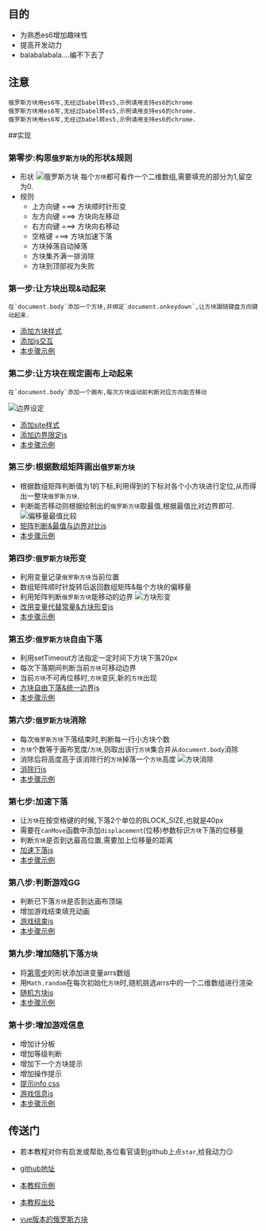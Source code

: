 ## 目的
* 为熟悉es6增加趣味性
* 提高开发动力
* balabalabala....编不下去了

## 注意
    俄罗斯方块用es6写,无经过babel转es5,示例请用支持es6的chrome
    俄罗斯方块用es6写,无经过babel转es5,示例请用支持es6的chrome.
    俄罗斯方块用es6写,无经过babel转es5,示例请用支持es6的chrome.
    
##实现

### 第零步:构思`俄罗斯方块`的形状&规则
* 形状
![俄罗斯方块][1]
每个`方块`都可看作一个二维数组,需要填充的部分为1,留空为0.
* 规则
    * 上方向键 ===> 方块顺时针形变
    * 左方向键 ===> 方块向左移动
    * 右方向键 ===> 方块向右移动
    * 空格键 ===> 方块加速下落
    * 方块掉落自动掉落
    * 方块集齐满一排消除
    * 方块到顶部视为失败

### 第一步:让方块出现&动起来
    在`document.body`添加一个方块,并绑定`document.onkeydown`,让方块跟随键盘方向键动起来.
* [添加方块样式][2]
* [添加js交互][3]
* [本步骤示例][4]

### 第二步:让方块在规定画布上动起来
    在`document.body`添加一个画布,每次方块运动前判断对应方向能否移动
![边界设定][5]
* [添加site样式][6]
* [添加边界限定js][7]
* [本步骤示例][8]

### 第三步:根据数组矩阵画出`俄罗斯方块`
* 根据数组矩阵判断值为1的下标,利用得到的下标对各个小方块进行定位,从而得出一整块`俄罗斯方块`.
* 判断能否移动则根据绘制出的`俄罗斯方块`取最值,根据最值比对边界即可.
![偏移量最值比较][9]
* [矩阵判断&最值与边界对比js][10]
* [本步骤示例][11]

### 第四步:`俄罗斯方块`形变
* 利用变量记录`俄罗斯方块`当前位置
* 数组矩阵顺时针旋转后返回数组矩阵&每个方块的偏移量
* 利用矩阵判断`俄罗斯方块`能移动的边界
![方块形变][12]
* [改用变量代替常量&方块形变js][13]
* [本步骤示例][14]

### 第五步:`俄罗斯方块`自由下落
* 利用setTimeout方法指定一定时间下方块下落20px
* 每次下落期间判断当前`方块`可移动边界
* 当前`方块`不可再位移时,`方块`变灰,新的`方块`出现
* [方块自由下落&统一边界js][15]
* [本步骤示例][16]

### 第六步:`俄罗斯方块`消除
* 每次`俄罗斯方块`下落结束时,判断每一行小方块个数
* `方块`个数等于画布宽度/`方块`,则取出该行`方块`集合并从`document.body`消除
* 消除后将高度高于该消除行的`方块`掉落一个`方块`高度
![方块消除][17]
* [消除行js][18]
* [本步骤示例][19]

### 第七步:加速下落
* 让`方块`在按空格键的时候,下落2个单位的BLOCK_SIZE,也就是40px
* 需要在`canMove`函数中添加`displacement`(位移)参数标识`方块`下落的位移量
* 判断`方块`是否到达最高位置,需要加上位移量的距离
* [加速下落js][20]
* [本步骤示例][21]

### 第八步:判断游戏GG
* 判断已下落`方块`是否到达画布顶端
* 增加游戏结束填充动画
* [游戏结束js][22]
* [本步骤示例][23]
 
### 第九步:增加随机下落`方块`
* 将[第零步][24]的形状添加进变量arrs数组
* 用`Math.random`在每次初始化`方块`时,随机挑选arrs中的一个二维数组进行渲染
* [随机方块js][25]
* [本步骤示例][26]

### 第十步:增加游戏信息
* 增加计分板
* 增加等级判断
* 增加下一个方块提示
* 增加操作提示
* [提示info css][27]
* [游戏信息js][28]
* [本步骤示例][29]

## 传送门
* 若本教程对你有启发或帮助,各位看官请到github上点`star`,给我动力:smirk:
* [github地址][30]  
* [本教程示例][31]  
* [本教程出处][32]
* [vue版本的俄罗斯方块][33]

  [1]: http://ohumzw01d.bkt.clouddn.com/%E4%BF%84%E7%BD%97%E6%96%AF%E6%96%B9%E5%9D%97.png
  [2]: https://github.com/timmyLan/tetris/blob/master/first-step/index.css
  [3]: https://github.com/timmyLan/tetris/blob/master/first-step/index.js
  [4]: https://timmylan.github.io/tetris/first-step
  [5]: http://ohumzw01d.bkt.clouddn.com/%E8%BE%B9%E7%95%8C%E8%AE%BE%E5%AE%9A.png
  [6]: https://github.com/timmyLan/tetris/tree/master/second-step/index.css
  [7]: https://github.com/timmyLan/tetris/tree/master/second-step/index.js
  [8]: https://timmylan.github.io/tetris/second-step
  [9]: http://ohumzw01d.bkt.clouddn.com/%E5%81%8F%E7%A7%BB%E9%87%8F.png
  [10]: https://github.com/timmyLan/tetris/tree/master/third-step/index.js
  [11]: https://timmylan.github.io/tetris/third-step
  [12]: http://ohumzw01d.bkt.clouddn.com/%E5%BD%A2%E5%8F%98.png
  [13]: https://github.com/timmyLan/tetris/tree/master/fourth-step/index.js
  [14]: https://timmylan.github.io/tetris/fourth-step
  [15]: https://github.com/timmyLan/tetris/tree/master/fifth-step/index.js
  [16]: https://timmylan.github.io/tetris/fifth-step
  [17]: http://ohumzw01d.bkt.clouddn.com/%E6%B6%88%E9%99%A4%E6%96%B9%E5%9D%97.png
  [18]: https://github.com/timmyLan/tetris/tree/master/sixth-step/index.js
  [19]: https://timmylan.github.io/tetris/sixth-step
  [20]: https://github.com/timmyLan/tetris/tree/master/seventh-step/index.js
  [21]: https://timmylan.github.io/tetris/seventh-step
  [22]: https://github.com/timmyLan/tetris/tree/master/eighth-step/index.js
  [23]: https://timmylan.github.io/tetris/eighth-step
  [24]: #实现
  [25]: https://github.com/timmyLan/tetris/tree/master/ninth-step/index.js
  [26]: https://timmylan.github.io/tetris/ninth-step
  [27]: https://github.com/timmyLan/tetris/tree/master/tenth-step/index.css
  [28]: https://github.com/timmyLan/tetris/tree/master/tenth-step/index.js
  [29]: https://timmylan.github.io/tetris/tenth-step
  [30]: https://github.com/timmyLan/tetris
  [31]: https://timmylan.github.io/tetris/
  [32]: https://segmentfault.com/a/1190000008181905
  [33]: https://github.com/timmyLan/tetris-vue
